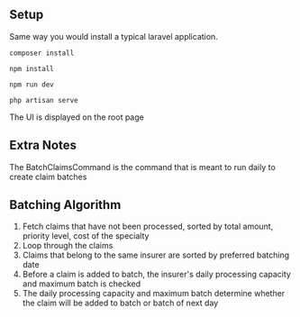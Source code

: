 


## Setup

Same way you would install a typical laravel application.

    composer install

    npm install

    npm run dev

    php artisan serve

The UI is displayed on the root page

## Extra Notes

The BatchClaimsCommand is the command that is meant to run daily to create claim batches

## Batching Algorithm


1. Fetch claims that have not been processed, sorted by total amount, priority level, cost of the specialty
2. Loop through the claims
3. Claims that belong to the same insurer are sorted by preferred batching date
4. Before a claim is added to batch, the insurer's daily processing capacity and maximum batch is checked
5. The daily processing capacity and maximum batch determine whether the claim will be added to batch or batch of next day



